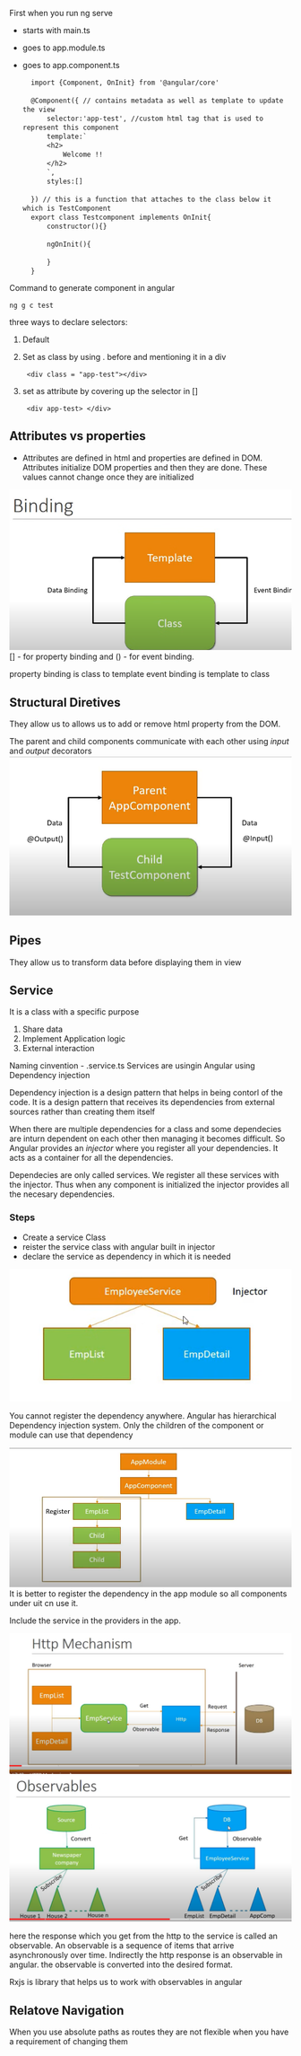 First when you run ng serve  
- starts with main.ts
- goes to app.module.ts
- goes to app.component.ts

        import {Component, OnInit} from '@angular/core'

        @Component({ // contains metadata as well as template to update the view 
            selector:'app-test', //custom html tag that is used to represent this component
            template:`
            <h2>
                Welcome !!
            </h2>
            `,
            styles:[]

        }) // this is a function that attaches to the class below it which is TestComponent
        export class Testcomponent implements OnInit{
            constructor(){}

            ngOnInit(){
                
            }
        }


Command to generate component in angular 

    ng g c test

three ways to declare selectors: 
1. Default
2. Set as class by using . before and mentioning it in a div 

        <div class = "app-test"></div>

3. set as attribute by covering up the selector in []

        <div app-test> </div>

## Attributes vs properties 

- Attributes are defined in html and properties are defined in DOM. Attributes initialize DOM properties and then they are done. These values cannot change once they are initialized 

![difference between data binding and event binding ](image.png)
[] - for property binding and () - for event binding.

property binding is class to template 
event binding is template to class

## Structural Diretives 

They allow us to allows us to add or remove html property from the DOM. 

The parent and child components communicate with each other using *input* and *output* decorators 
![alt text](image-1.png)

## Pipes

They allow us to transform data before displaying them in view

## Service 
It is a class with a specific purpose 
1. Share data
2. Implement Application logic 
3. External  interaction

Naming cinvention - .service.ts
Services are usingin Angular using Dependency injection 

Dependency injection is a design pattern that helps in being contorl of the code. It is a design pattern that receives its dependencies from external sources rather than creating them itself

When there are multiple dependencies for a class and some dependecies are inturn dependent on each other then managing it becomes difficult. So Angular provides an *injector* where you register all your dependencies. It acts as a container for all the dependencies.

Dependecies are only called services. We register all these services with  the injector. Thus when any component is initialized the injector provides all the necesary dependencies.

### Steps

- Create a service Class
- reister the service class with angular built in injector 
- declare the service as dependency in which it is needed

![alt text](image-2.png)

You cannot register the dependency anywhere. Angular has hierarchical Dependency injection system. Only the children of the component or module can use that dependency 

![alt text](image-3.png)
It is better to register the dependency in the app module so all components under uit cn use it. 

Include the service in the providers in the app. 

![alt text](image-4.png)
![alt text](image-5.png)

here the response which you get from the http to the service is called an observable. An observable is a sequence of items that arrive asynchronously over time. Indirectly the http response is an observable in angular. the observable is converted into the desired format.

Rxjs is library that helps us to work with observables in angular 

## Relatove Navigation
When you use absolute paths as routes they are not flexible when you have a requirement of changing them 